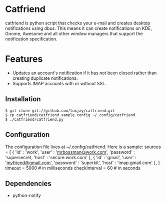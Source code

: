 # Catfriend

catfriend is python script that checks your e-mail and creates desktop notifications using dbus. This means it can create notifications on KDE, Gnome, Awesome and all other window managers that support the notification specification.

# Features
* Updates an account's notification if it has not been closed rather than creating duplicate notifications.
* Supports IMAP accounts with or without SSL.

## Installation
    $ git clone git://github.com/tuxjay/catfriend.git
    $ cp catfriend/catfriend.sample.config ~/.config/catfriend
    $ ./catfriend/catfriend.py

## Configuration
The configuration file lives at ~/.config/catfriend. Here is a sample:
    sources = [
        {
            'id'       : 'work',
            'user'     : 'mrbossman@work.com',
            'password' : 'supersecret,
            'host'     : 'secure.work.com'
        },
        {
            'id'       : 'gmail',
            'user'     : 'myfriend@gmail.com',
            'password' : 'superkit',
            'host'     : 'imap.gmail.com'
        },
    ]
    timeout       = 5000 # in milliseconds
    checkInterval = 60   # in seconds

## Dependencies
* python-notify
